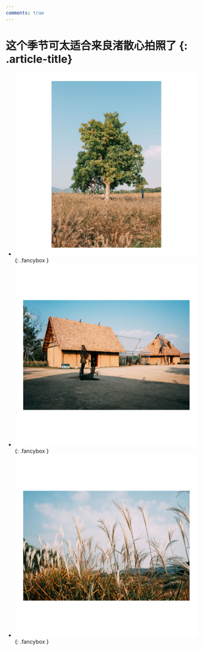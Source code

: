 ```yaml
---
comments: true
---
```


# 这个季节可太适合来良渚散心拍照了 {: .article-title}

<div class="grid cards" markdown>

- [![Image 3](354f250e-7365-40a7-815f-bebed4ea4323.jpg)](354f250e-7365-40a7-815f-bebed4ea4323.jpg){: .fancybox }
- [![Image 3](8458147a-3f45-4a3c-aa9d-ccdd7c656792.jpg)](8458147a-3f45-4a3c-aa9d-ccdd7c656792.jpg){: .fancybox }
- [![Image 3](3066eafb-6116-4e4f-ad1e-cf426a0f76c3.jpg)](3066eafb-6116-4e4f-ad1e-cf426a0f76c3.jpg){: .fancybox }


</div>
